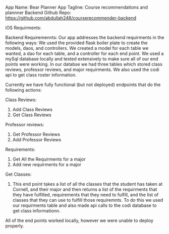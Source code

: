 App Name: Bear Planner
App Tagline: Course recommendations and plannner 
Backend Github Repo: https://github.com/abdullah248/courserecommender-backend


iOS Requirments:

Backend Requiremennts: 
Our app addresses the backend requirments in the following ways: We used the provided flask boiler plate
to create the models, daos, and controllers. We created a model for each table we wanted, a dao for each table, and a controller for each end point. We used a mySql database locally and tested extensively to make sure all of our end points were working. In our databse we had three tables which stored class reviews, professor reviews, and major requirments. We also used the codi api to get class roster information.

Currently we have fully functional (but not deployed) endpoints that do the following actions: 

Class Reviews:
1. Add Class Reviews
2. Get Class Reviews

Professor reviews:
1. Get Professor Reviews
2. Add Professor Reviews

Requirements:
1. Get All the Requirments for a major
2. Add new requirments for a major

Get Classes:
1. This end point takes a list of all the classes that the student has taken at Cornell, and their major and then returns a list of the requirments that they have fulfilled, requirements that they need to fulfill, and the list of classes that they can use to fulfill those requiremnts. To do this we used our requirments table and also made api calls to the codi database to get class informationn.

All of the end points worked locally, however we were unable to deploy properly.


